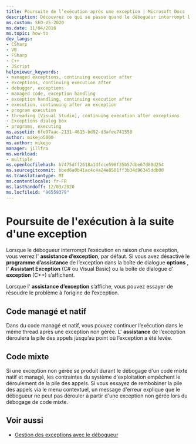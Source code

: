 ```yaml
---
title: Poursuite de l’exécution après une exception | Microsoft Docs
description: Découvrez ce qui se passe quand le débogueur interrompt l’exécution en raison d’une exception non gérée. Vous pourrez peut-être continuer l’exécution dans le même thread.
ms.custom: SEO-VS-2020
ms.date: 11/04/2016
ms.topic: how-to
dev_langs:
- CSharp
- VB
- FSharp
- C++
- JScript
helpviewer_keywords:
- managed exceptions, continuing execution after
- exceptions, continuing execution after
- debugger, exceptions
- managed code, exception handling
- exception handling, continuing execution after
- execution, continuing after an exception
- program execution
- threading [Visual Studio], continuing execution after exceptions
- Exceptions dialog box
- programs, executing
ms.assetid: 6fe97aac-2131-4615-bd92-d3afee741558
author: mikejo5000
ms.author: mikejo
manager: jillfra
ms.workload:
- multiple
ms.openlocfilehash: b7475dff2618a1dfcce598f35b57dbe67d80d254
ms.sourcegitcommit: bbed6a0b41ac4c4a24e8581ff3b34d96345ddb00
ms.translationtype: MT
ms.contentlocale: fr-FR
ms.lasthandoff: 12/03/2020
ms.locfileid: "96559379"
---
```

# <a name="continuing-execution-after-an-exception"></a>Poursuite de l'exécution à la suite d'une exception
Lorsque le débogueur interrompt l’exécution en raison d’une exception, vous verrez l' **assistance d’exception**, par défaut. Si vous avez désactivé le **programme d’assistance** de l’exception dans la boîte de dialogue **options** , l' **Assistant Exception** (C# ou Visual Basic) ou la boîte de dialogue d' **exception** (C++) s’affichent.

 Lorsque l' **assistance d’exception** s’affiche, vous pouvez essayer de résoudre le problème à l’origine de l’exception.

## <a name="managed-and-native-code"></a>Code managé et natif
 Dans du code managé et natif, vous pouvez continuer l’exécution dans le même thread après une exception non gérée. L' **assistance** de l’exception déroulera la pile des appels jusqu’au point où l’exception a été levée.

## <a name="mixed-code"></a>Code mixte
 Si une exception non gérée se produit durant le débogage d'un code mixte natif et managé, les contraintes du système d'exploitation empêchent le déroulement de la pile des appels. Si vous essayez de rembobiner la pile des appels via le menu contextuel, un message d'erreur explique que le débogueur ne peut pas dérouler à partir d'une exception non gérée lors du débogage de code mixte.

## <a name="see-also"></a>Voir aussi

- [Gestion des exceptions avec le débogueur](../debugger/managing-exceptions-with-the-debugger.md)
